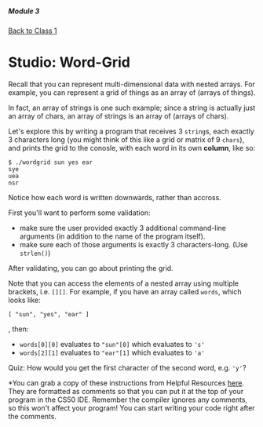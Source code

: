 ##### Module 3
[Back to Class 1](../../class1)

# Studio: Word-Grid

Recall that you can represent multi-dimensional data with nested arrays. For example, you can represent a grid of
things as an array of (arrays of things).

In fact, an array of strings is one such example; since a string is actually just an array of chars, an
array of strings is an array of (arrays of chars). 

Let's explore this by writing a program that receives 3 `string`s, each exactly 3 characters long (you might think of this like a grid or matrix of 9 `chars`), and prints the grid to the conosle, with each word in its own **column**, like so:

```nohighlight
$ ./wordgrid sun yes ear
sye
uea
nsr
```
Notice how each word is written downwards, rather than accross.

First you'll want to perform some validation:
* make sure the user provided exactly 3 additional command-line arguments (in addition to the name of the program itself).
* make sure each of those arguments is exactly 3 characters-long. (Use `strlen()`)

After validating, you can go about printing the grid. 

Note that you can access the elements of a nested array using multiple brackets, i.e. `[][]`. For example, if you have an array called `words`, which looks like: 

`[ "sun", "yes", "ear" ]` 

, then:
* `words[0][0]` evaluates to `"sun"[0]` which evaluates to `'s'`
* `words[2][1]` evaluates to `"ear"[1]` which evaluates to `'a'`

Quiz: How would you get the first character of the second word, e.g. `'y'`?

*You can grab a copy of these instructions from Helpful Resources <a href="../../../../../../..//helpful-resources/modules/module-3.html#class-1-studio-word-grid" target="_blank">here</a>. They are formatted as comments so that you can put it at the top of your program in the CS50 IDE. Remember the compiler ignores any comments, so this won't affect your program! You can start writing your code right after the comments.
